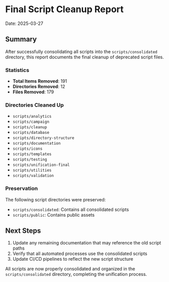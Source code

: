 # Final Script Cleanup Report

Date: 2025-03-27

## Summary

After successfully consolidating all scripts into the `scripts/consolidated` directory, this report documents the final cleanup of deprecated script files.

### Statistics

- **Total Items Removed**: 191
- **Directories Removed**: 12
- **Files Removed**: 179

### Directories Cleaned Up

- `scripts/analytics`
- `scripts/campaign`
- `scripts/cleanup`
- `scripts/database`
- `scripts/directory-structure`
- `scripts/documentation`
- `scripts/icons`
- `scripts/templates`
- `scripts/testing`
- `scripts/unification-final`
- `scripts/utilities`
- `scripts/validation`

### Preservation

The following script directories were preserved:

- `scripts/consolidated`: Contains all consolidated scripts
- `scripts/public`: Contains public assets

## Next Steps

1. Update any remaining documentation that may reference the old script paths
2. Verify that all automated processes use the consolidated scripts
3. Update CI/CD pipelines to reflect the new script structure

All scripts are now properly consolidated and organized in the `scripts/consolidated` directory, completing the unification process.
